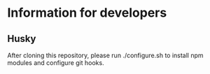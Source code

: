 # Information for developers

## Husky
After cloning this repository, please run ./configure.sh to install npm modules and configure git hooks.